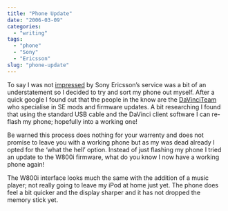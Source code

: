 ```yaml
---
title: "Phone Update"
date: "2006-03-09"
categories:
  - "writing"
tags:
  - "phone"
  - "Sony"
  - "Ericsson"
slug: "phone-update"
---
```


To say I was not [impressed][1] by Sony Ericsson’s service was a bit of an understatement so I decided to try and sort my phone out myself.
After a quick google I found out that the people in the know are the [DaVinciTeam][2] who specialise in SE mods and firmware updates. A bit researching I found that using the standard USB cable and the DaVinci client software I can re-flash my phone; hopefully into a working one!

Be warned this process does nothing for your warrenty and does not promise to leave you with a working phone but as my was dead already I opted for the ‘what the hell’ option. Instead of just flashing my phone I tried an update to the W800i firmware, what do you know I now have a working phone again!

The W800i interface looks much the same with the addition of a music player; not really going to leave my iPod at home just yet. The phone does feel a bit quicker and the display sharper and it has not dropped the memory stick yet.

[1]: https://adamchamberlin.info/2006/03/se-can-kiss-my-ass/
[2]: https://davinciteam.com/

